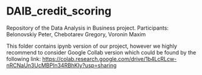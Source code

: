 # DAIB_credit_scoring
Repository of the Data Analysis in Business project. Participants: Belonovskiy Peter, Chebotarev Gregory, Voronin Maxim

This folder contains ipynb version of our project, however we highly recommend to consider Google Collab version which could be found by the following link: 
https://colab.research.google.com/drive/1b4LcRLcw-nRCNaUn3UcMBPIn34RBhKIy?usp=sharing
